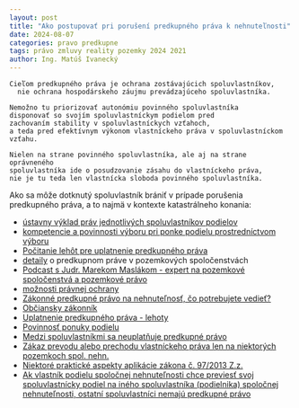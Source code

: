 ```yaml
---
layout: post
title: "Ako postupovať pri porušení predkupného práva k nehnuteľnosti"
date: 2024-08-07
categories: pravo predkupne
tags: právo zmluvy reality pozemky 2024 2021
author: Ing. Matúš Ivanecký
---
```


```
Cieľom predkupného práva je ochrana zostávajúcich spoluvlastníkov,
  nie ochrana hospodárskeho záujmu prevádzajúceho spoluvlastníka.

Nemožno tu priorizovať autonómiu povinného spoluvlastníka
disponovať so svojím spoluvlastníckym podielom pred
zachovaním stability v spoluvlastníckych vzťahoch,
a teda pred efektívnym výkonom vlastníckeho práva v spoluvlastníckom vzťahu.

Nielen na strane povinného spoluvlastníka, ale aj na strane oprávneného
spoluvlastníka ide o posudzovanie zásahu do vlastníckeho práva,
nie je tu teda len vlastnícka sloboda povinného spoluvlastníka.

```

Ako sa môže dotknutý spoluvlastník brániť v prípade porušenia predkupného práva, a to najmä v kontexte katastrálneho konania:
- [ústavny výklad práv jednotlivých spoluvlastníkov podielov](https://www.notar.sk/wp-content/uploads/2024/11/2020_3.pdf)
- [kompetencie a povinnosti výboru pri ponke podielu prostredníctvom výboru](https://urbar.dulovaves.sk/predkupne/pravo/2024/08/16/PocitanieLehot-PonukaPodielov.html#kompetencie-výboru-spoločenstva-pri-ponuke-predloženej-prostredníctvom-výboru)
- [Počitanie lehôt pre uplatnenie predkupného práva](https://urbar.dulovaves.sk/predkupne/pravo/2024/08/16/PocitanieLehot-PonukaPodielov.html)
- [detaily](https://www.ulpianus.sk/blog/pozemkove-spolocenstva-4-predkupne-pravo-v-pozemkovych-spolocenstvach-) o predkupnom práve v pozemkových spoločenstvách 
- [Podcast s Judr. Marekom Maslákom - expert na pozemkové spoločenstvá a pozemkové právo](https://www.pp.sk/podcast/predkupne-pravo---kedy-musite-svoj-podiel-prednostne-ponuknut-spoluvlastnikom-judr--marek-maslak-phd----advokat-specializujuci-sa-na-pozemkove-pravo)
- [možnosti právnej ochrany](https://www.epravo.sk/top/clanky/ako-postupovat-pri-poruseni-predkupneho-prava-k-nehnutelnosti-4933.html)
- [Zákonné predkupné právo na nehnuteľnosť, čo potrebujete vedieť?](https://www.akmv.sk/zakonne-predkupne-pravo-na-nehnutelnost-co-potrebujete-vediet/)
- [Občiansky zákonník](https://www.slov-lex.sk/pravne-predpisy/SK/ZZ/1964/40/20240701#paragraf-140.odsek-1)
- [Uplatnenie predkupného práva - lehoty](https://www.slov-lex.sk/pravne-predpisy/SK/ZZ/1964/40/20240701#paragraf-605.odsek-1)
- [Povinnosť ponuky podielu](https://www.slov-lex.sk/pravne-predpisy/SK/ZZ/2013/97/#paragraf-9.odsek-8)
- [Medzi spoluvlastníkmi sa neuplatňuje predkupné právo](https://www.slov-lex.sk/pravne-predpisy/SK/ZZ/2013/97/#paragraf-9.odsek-7)
- [Zákaz prevodu alebo prechodu vlastníckeho práva len na niektorých pozemkoch spol. nehn.](https://www.slov-lex.sk/ezbierky-fe/pravne-predpisy/SK/ZZ/2013/97/#paragraf-9.odsek-9) 
- [Niektoré praktické aspekty aplikácie zákona č. 97/2013 Z.z.](https://www.skgeodesy.sk/files/sk/slovensky/ugkk/kataster-nehnutelnosti/aktuality/pravnicke_dni_032017/niektore-prakticke-aspekty-aplikacie-zakona-c-97-2013-zakona-c-140-2014.pdf)
- [Ak vlastník podielu spoločnej nehnuteľnosti chce previesť svoj spoluvlastnícky podiel
na iného spoluvlastníka (podielnika) spoločnej nehnuteľnosti, ostatní spoluvlastníci nemajú
predkupné právo](https://www.slov-lex.sk/pravne-predpisy/SK/ZZ/2013/97/#paragraf-9.odsek-7)

